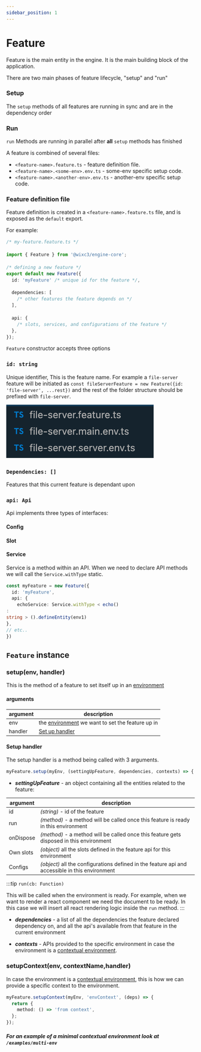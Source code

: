 ```yaml
---
sidebar_position: 1
---
```


# Feature

Feature is the main entity in the engine. It is the main building block of the application.

There are two main phases of feature lifecycle, "setup" and "run"

### Setup

The `setup` methods of all features are running in sync and are in the dependency order

### Run

`run` Methods are running in parallel after **all** `setup` methods has finished

A feature is combined of several files:

- `<feature-name>.feature.ts` - feature definition file.
- `<feature-name>.<some-env>.env.ts` - some-env specific setup code.
- `<feature-name>.<another-env>.env.ts` - another-env specific setup code.

### Feature definition file

Feature definition is created in a `<feature-name>.feature.ts` file, and is exposed as the `default` export.

For example:

```ts
/* my-feature.feature.ts */

import { Feature } from '@wixc3/engine-core';

/* defining a new feature */
export default new Feature({
  id: 'myFeature' /* unique id for the feature */,

  dependencies: [
    /* other features the feature depends on */
  ],

  api: {
    /* slots, services, and configurations of the feature */
  },
});
```

`Feature` constructor accepts three options

### `id: string`

Unique identifier, This is the feature name. For example a `file-server` feature will be initiated
as `const fileServerFeature = new Feature({id: 'file-server', ...rest})` and the rest of the folder structure should be
prefixed with `file-server`.

![Feature file structure](../../../static/img/feature_folder_example.png)

### `Dependencies: []`

Features that this current feature is dependant upon

### `api: Api`

Api implements three types of interfaces:

#### Config

#### Slot

#### Service

Service is a method within an API. When we need to declare API methods we will call the `Service.withType` static.

```typescript
const myFeature = new Feature({
  id: 'myFeature',
  api: {
    echoService: Service.withType < echo()
:
string > ().defineEntity(env1)
},
// etc..
})
```

## `Feature` instance

### setup(env, handler)

This is the method of a feature to set itself up in an [environment](../environment/index.md)

#### arguments

| argument | description                                                        |
|----------|--------------------------------------------------------------------|
| env      | the [environment](../environment) we want to set the feature up in |
| handler  | [Set up handler](#setup-handler)                                   |

#### Setup handler

The setup handler is a method being called with 3 arguments.

```ts
myFeature.setup(myEnv, (settingUpFeature, dependencies, contexts) => { ... });
```

- **_settingUpFeature_** - an object containing all the entities related to the feature:

| argument  | description                                                                                     |
|-----------|-------------------------------------------------------------------------------------------------|
| id        | _(string)_ - id of the feature                                                                  |
| run       | _(method)_ - a method will be called once this feature is ready in this environment             |
| onDispose | _(method)_ - a method will be called once this feature gets disposed in this environment        |
| Own slots | _(object)_ all the slots defined in the feature api for this environment                        |
| Configs   | _(object)_ all the configurations defined in the feature api and accessible in this environment |

:::tip
`run(cb: Function)`

This will be called when the environment is ready. For example, when we want to render a react component we need the
document to be ready. In this case we will insert all react rendering logic inside the `run` method.
:::

- **_dependencies_** - a list of all the dependencies the feature declared dependency on, and all the api's available
  from that feature in the current environment

- **_contexts_** - APIs provided to the specific environment in case the environment is
  a [contextual environment](../environment/contextual.md).

### setupContext(env, contextName,handler)

In case the environment is a [contextual environment](../environment/contextual.md), this is how we can provide
a specific context to the environment.

```ts
myFeature.setupContext(myEnv, 'envContext', (deps) => {
  return {
    method: () => 'from context',
  };
});
```

##### For an example of a minimal contextual environment look at `/examples/multi-env`
